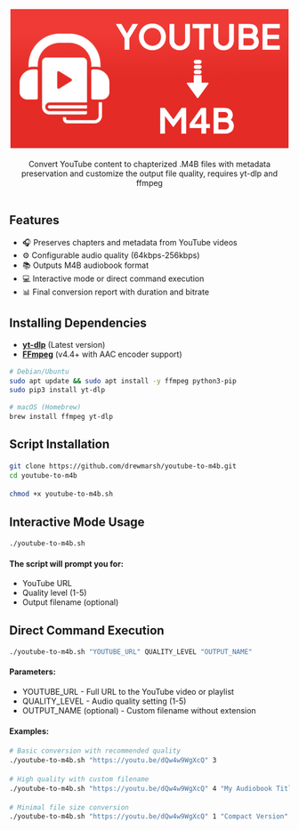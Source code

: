 <p align="center">
  <br><br><a href="https://github.com/drewmarsh/youtube-to-m4b">
    <img src="youtube_to_m4b_banner.png" width="500" alt="Banner">
  </a>
  <br><br>Convert YouTube content to chapterized .M4B files with metadata preservation and customize the output file quality, requires yt-dlp and ffmpeg<br><br>
</p>

## Features

- 🎧 Preserves chapters and metadata from YouTube videos
- ⚙️ Configurable audio quality (64kbps-256kbps)
- 📚 Outputs M4B audiobook format
- 💻 Interactive mode or direct command execution
- 📊 Final conversion report with duration and bitrate

## Installing Dependencies

- **[yt-dlp](https://github.com/yt-dlp/yt-dlp)** (Latest version)
- **[FFmpeg](https://ffmpeg.org/)** (v4.4+ with AAC encoder support)

```bash
# Debian/Ubuntu
sudo apt update && sudo apt install -y ffmpeg python3-pip
sudo pip3 install yt-dlp
```

```bash
# macOS (Homebrew)
brew install ffmpeg yt-dlp
```

## Script Installation

```bash
git clone https://github.com/drewmarsh/youtube-to-m4b.git
cd youtube-to-m4b

chmod +x youtube-to-m4b.sh
```

## Interactive Mode Usage

```bash
./youtube-to-m4b.sh
```

#### The script will prompt you for:
- YouTube URL
- Quality level (1-5)
- Output filename (optional)

## Direct Command Execution
```bash
./youtube-to-m4b.sh "YOUTUBE_URL" QUALITY_LEVEL "OUTPUT_NAME"
```

#### Parameters:
- YOUTUBE_URL - Full URL to the YouTube video or playlist
- QUALITY_LEVEL - Audio quality setting (1-5)
- OUTPUT_NAME (optional) - Custom filename without extension

#### Examples:
```bash
# Basic conversion with recommended quality
./youtube-to-m4b.sh "https://youtu.be/dQw4w9WgXcQ" 3

# High quality with custom filename
./youtube-to-m4b.sh "https://youtu.be/dQw4w9WgXcQ" 4 "My Audiobook Title"

# Minimal file size conversion
./youtube-to-m4b.sh "https://youtu.be/dQw4w9WgXcQ" 1 "Compact Version"
```
